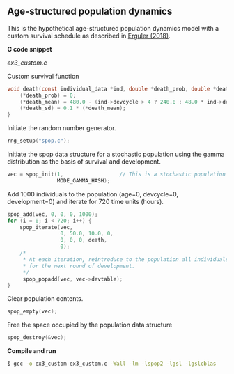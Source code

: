 ## Age-structured population dynamics

This is the hypothetical age-structured population dynamics model with a custom survival schedule as described in <a href="https://doi.org/10.12688/f1000research.15824.3" target="_blank">Erguler (2018)</a>.

**C code snippet**

*ex3_custom.c*

Custom survival function
```c
void death(const individual_data *ind, double *death_prob, double *death_mean, double *death_sd) {
    (*death_prob) = 0;
    (*death_mean) = 480.0 - (ind->devcycle > 4 ? 240.0 : 48.0 * ind->devcycle);
    (*death_sd) = 0.1 * (*death_mean);
}
```
Initiate the random number generator.
```c
rng_setup("spop.c");
```

Initiate the spop data structure for a stochastic population using the gamma distribution as the basis of survival and development.
```c
vec = spop_init(1,                  // This is a stochastic population 
                MODE_GAMMA_HASH);
```
Add 1000 individuals to the population (age=0, devcycle=0, development=0) and iterate for 720 time units (hours).
```c
spop_add(vec, 0, 0, 0, 1000);
for (i = 0; i < 720; i++) {
    spop_iterate(vec,
                 0, 50.0, 10.0, 0,
                 0, 0, 0, death,
                 0);
    /*
     * At each iteration, reintroduce to the population all individuals which completed their development
     * for the next round of development.
     */
     spop_popadd(vec, vec->devtable);
}
```
Clear population contents.
```c
spop_empty(vec);
```
Free the space occupied by the population data structure
```c
spop_destroy(&vec);
```

**Compile and run**

```bash
$ gcc -o ex3_custom ex3_custom.c -Wall -lm -lspop2 -lgsl -lgslcblas
```
